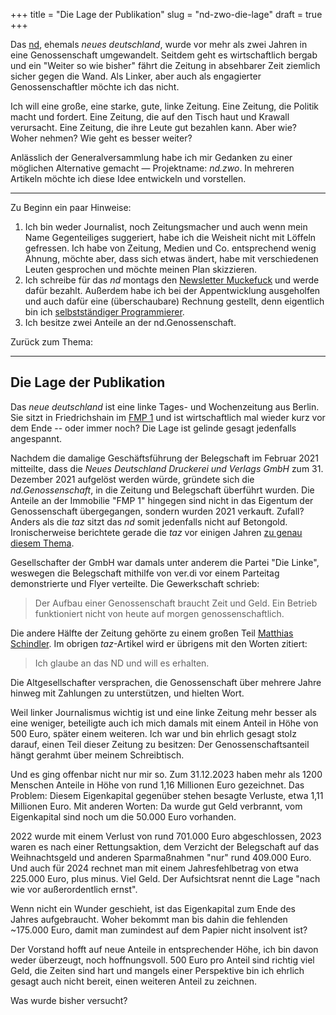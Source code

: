 +++
title = "Die Lage der Publikation"
slug = "nd-zwo-die-lage"
draft = true
+++

Das [nd](https://nd-aktuell.de), ehemals _neues deutschland_, wurde vor mehr als zwei Jahren in eine Genossenschaft umgewandelt. Seitdem geht es wirtschaftlich bergab und ein "Weiter so wie bisher" fährt die Zeitung in absehbarer Zeit ziemlich sicher gegen die Wand. Als Linker, aber auch als engagierter Genossenschaftler möchte ich das nicht.

Ich will eine große, eine starke, gute, linke Zeitung. Eine Zeitung, die Politik macht und fordert. Eine Zeitung, die auf den Tisch haut und Krawall verursacht. Eine Zeitung, die ihre Leute gut bezahlen kann. Aber wie? Woher nehmen? Wie geht es besser weiter?

Anlässlich der Generalversammlung habe ich mir Gedanken zu einer möglichen Alternative gemacht — Projektname: _nd.zwo_. In mehreren Artikeln möchte ich diese Idee entwickeln und vorstellen.

<!-- more -->

--------

Zu Beginn ein paar Hinweise:

1. Ich bin weder Journalist, noch Zeitungsmacher und auch wenn mein Name Gegenteiliges suggeriert, habe ich die Weisheit nicht mit Löffeln gefressen. Ich habe von Zeitung, Medien und Co. entsprechend wenig Ahnung, möchte aber, dass sich etwas ändert, habe mit verschiedenen Leuten gesprochen und möchte meinen Plan skizzieren.
2. Ich schreibe für das _nd_ montags den [Newsletter Muckefuck](https://newsletter.nd-aktuell.de/muckefuck) und werde dafür bezahlt. Außerdem habe ich bei der Appentwicklung ausgeholfen und auch dafür eine (überschaubare) Rechnung gestellt, denn eigentlich bin ich [selbstständiger Programmierer](https://zeitschlag.net/lebenslauf/).
3. Ich besitze zwei Anteile an der nd.Genossenschaft.

Zurück zum Thema: 

--------

## Die Lage der Publikation

Das _neue deutschland_ ist eine linke Tages- und Wochenzeitung aus Berlin. Sie sitzt in Friedrichshain im [FMP 1](https://de.wikipedia.org/wiki/Verlagsgebäude_Neues_Deutschland) und ist wirtschaftlich mal wieder kurz vor dem Ende -- oder immer noch? Die Lage ist gelinde gesagt jedenfalls angespannt.

Nachdem die damalige Geschäftsführung der Belegschaft im Februar 2021 mitteilte, dass die _Neues Deutschland Druckerei und Verlags GmbH_ zum 31. Dezember 2021 aufgelöst werden würde, gründete sich die _nd.Genossenschaft_, in die Zeitung und Belegschaft überführt wurden. Die Anteile an der Immobilie "FMP 1" hingegen sind nicht in das Eigentum der Genossenschaft übergegangen, sondern wurden 2021 verkauft. Zufall? Anders als die _taz_ sitzt das _nd_ somit jedenfalls nicht auf Betongold. Ironischerweise berichtete gerade die _taz_ vor einigen Jahren [zu genau diesem Thema](https://taz.de/Neues-Deutschland-Auflage-broeckelt/!5504099/).

Gesellschafter der GmbH war damals unter anderem die Partei "Die Linke", weswegen die Belegschaft mithilfe von ver.di vor einem Parteitag demonstrierte und Flyer verteilte. Die Gewerkschaft schrieb:

> Der Aufbau einer Genossenschaft braucht Zeit und Geld. Ein Betrieb funktioniert nicht von heute auf morgen genossenschaftlich.

Die andere Hälfte der Zeitung gehörte zu einem großen Teil [Matthias Schindler](https://de.wikipedia.org/wiki/Matthias_Schindler_(Manager)). Im obrigen _taz_-Artikel wird er übrigens mit den Worten zitiert:

> Ich glaube an das ND und will es erhalten.

Die Altgesellschafter versprachen, die Genossenschaft über mehrere Jahre hinweg mit Zahlungen zu unterstützen, und hielten Wort.

Weil linker Journalismus wichtig ist und eine linke Zeitung mehr besser als eine weniger, beteiligte auch ich mich damals mit einem Anteil in Höhe von 500 Euro, später einem weiteren. Ich war und bin ehrlich gesagt stolz darauf, einen Teil dieser Zeitung zu besitzen: Der Genossenschaftsanteil hängt gerahmt über meinem Schreibtisch. 

Und es ging offenbar nicht nur mir so. Zum 31.12.2023 haben mehr als 1200 Menschen Anteile in Höhe von rund 1,16 Millionen Euro gezeichnet. Das Problem: Diesem Eigenkapital gegenüber stehen besagte Verluste, etwa 1,11 Millionen Euro. Mit anderen Worten: Da wurde gut Geld verbrannt, vom Eigenkapital sind noch um die 50.000 Euro vorhanden.

2022 wurde mit einem Verlust von rund 701.000 Euro abgeschlossen, 2023 waren es nach einer Rettungsaktion, dem Verzicht der Belegschaft auf das Weihnachtsgeld und anderen Sparmaßnahmen "nur" rund 409.000 Euro. Und auch für 2024 rechnet man mit einem Jahresfehlbetrag von etwa 225.000 Euro, plus minus. Viel Geld. Der Aufsichtsrat nennt die Lage "nach wie vor außerordentlich ernst".

Wenn nicht ein Wunder geschieht, ist das Eigenkapital zum Ende des Jahres aufgebraucht. Woher bekommt man bis dahin die fehlenden ~175.000 Euro, damit man zumindest auf dem Papier nicht insolvent ist?

Der Vorstand hofft auf neue Anteile in entsprechender Höhe, ich bin davon weder überzeugt, noch hoffnungsvoll. 500 Euro pro Anteil sind richtig viel Geld, die Zeiten sind hart und mangels einer Perspektive bin ich ehrlich gesagt auch nicht bereit, einen weiteren Anteil zu zeichnen.

Was wurde bisher versucht?